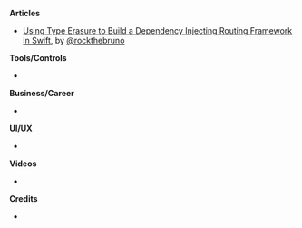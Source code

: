 
**Articles**

* [Using Type Erasure to Build a Dependency Injecting Routing Framework in Swift](https://swiftrocks.com/using-type-erasure-to-build-a-dependency-injector-in-swift.html), by [@rockthebruno](https://twitter.com/rockthebruno)

**Tools/Controls**

* 

**Business/Career**

* 

**UI/UX**

* 

**Videos**

* 

**Credits**

* 
